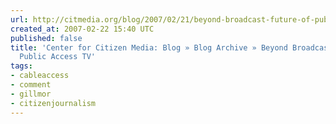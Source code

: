 ```yaml
---
url: http://citmedia.org/blog/2007/02/21/beyond-broadcast-future-of-public-access-tv/#comment-98367
created_at: 2007-02-22 15:40 UTC
published: false
title: 'Center for Citizen Media: Blog » Blog Archive » Beyond Broadcast: Future of
  Public Access TV'
tags:
- cableaccess
- comment
- gillmor
- citizenjournalism
---
```



